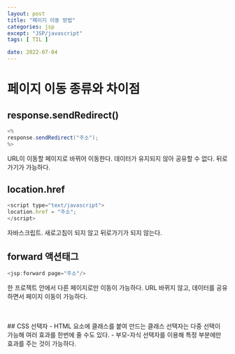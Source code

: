 ```yaml
---
layout: post
title: "페이지 이동 방법"
categories: jsp
except: "JSP/javascript"
tags: [ TIL ]

date: 2022-07-04
---
```

# 페이지 이동 종류와 차이점

## response.sendRedirect()
```java
<%
response.sendRedirect("주소");
%>
```
URL이 이동할 페이지로 바뀌어 이동한다. 데이터가 유지되지 않아 공유할 수 없다. 뒤로가기가 가능하다.
<br>
## location.href
```javascript
<script type="text/javascript">
location.href = "주소";
</script>
```
자바스크립트. 새로고침이 되지 않고 뒤로가기가 되지 않는다.
<br>
## forward 액션태그
```java
<jsp:forward page="주소"/>
```
한 프로젝트 안에서 다른 페이지로만 이동이 가능하다. URL 바뀌지 않고, 데이터를 공유하면서 페이지 이동이 가능하다.

<br>
<br>
## CSS 선택자
- HTML 요소에 클래스를 붙여 만드는 클래스 선택자는 다중 선택이 가능해 여러 효과를 한번에 줄 수도 있다.
- 부모-자식 선택자를 이용해 특정 부분에만 효과를 주는 것이 가능하다.

